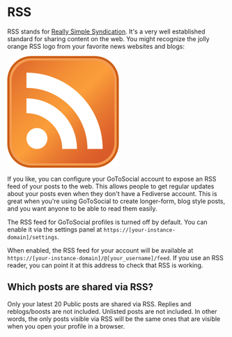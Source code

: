 # RSS

RSS stands for [Really Simple Syndication](https://en.wikipedia.org/wiki/RSS). It's a very well established standard for sharing content on the web. You might recognize the jolly orange RSS logo from your favorite news websites and blogs:

![The orange RSS icon](../assets/rss.svg)

If you like, you can configure your GoToSocial account to expose an RSS feed of your posts to the web. This allows people to get regular updates about your posts even when they don't have a Fediverse account. This is great when you're using GoToSocial to create longer-form, blog style posts, and you want anyone to be able to read them easily.

The RSS feed for GoToSocial profiles is turned off by default. You can enable it via the settings panel at `https://[your-instance-domain]/settings`.

When enabled, the RSS feed for your account will be available at `https://[your-instance-domain]/@[your_username]/feed`. If you use an RSS reader, you can point it at this address to check that RSS is working.

## Which posts are shared via RSS?

Only your latest 20 Public posts are shared via RSS. Replies and reblogs/boosts are not included. Unlisted posts are not included. In other words, the only posts visible via RSS will be the same ones that are visible when you open your profile in a browser.
